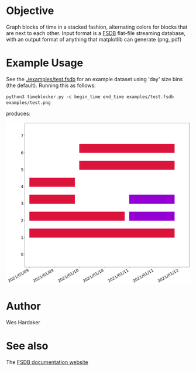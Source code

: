 # Objective

Graph blocks of time in a stacked fashion, alternating colors for
blocks that are next to each other.  Input format is a [FSDB]
flat-file streaming database, with an output format of anything that
matplotlib can generate (png, pdf)

[FSDB]: https://www.isi.edu/~johnh/SOFTWARE/FSDB/

# Example Usage

See the [./examples/test.fsdb](example/test.fsdb) for an example
dataset using 'day' size bins (the default).  Running this as follows:

```
python3 timeblocker.py -c begin_time end_time examples/test.fsdb examples/test.png 
```

produces:

![test.png](examples/test.png)

# Author

Wes Hardaker <opensource ATAT hardakers.net>

# See also

The [FSDB documentation website](https://fsdb.readthedocs.io/)
